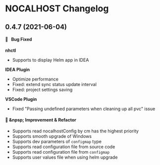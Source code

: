 # NOCALHOST Changelog

## 0.4.7 (2021-06-04)

#### :bug:  &nbsp; Bug Fixed

**nhctl**

- Supports to display Helm app in IDEA 

**IDEA Plugin**

- Optimize performance
- Fixed: extend sync status update interval
- Fixed: project settings saving

**VSCode Plugin**

- Fixed "Passing undefined parameters when cleaning up all pvc" issue
  
#### :muscle: &npsp; Improvement & Refactor

- Supports read nocalhostConfig by cm has the highest priority
- Supports smooth upgrade of Windows
- Supports dev parameters of `configmap` type
- Supports read configuration file from source code
- Supports read configuration file from `configmap`
- Supports user values file when using helm upgrade
